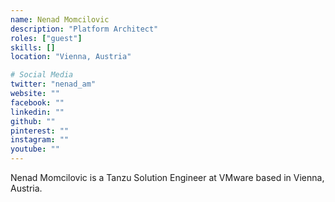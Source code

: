 ```yaml
---
name: Nenad Momcilovic 
description: "Platform Architect"
roles: ["guest"]
skills: []
location: "Vienna, Austria"

# Social Media 
twitter: "nenad_am"
website: ""
facebook: ""
linkedin: ""
github: ""
pinterest: ""
instagram: ""
youtube: ""
---
```

Nenad Momcilovic is a Tanzu Solution Engineer at VMware based in Vienna, Austria.

